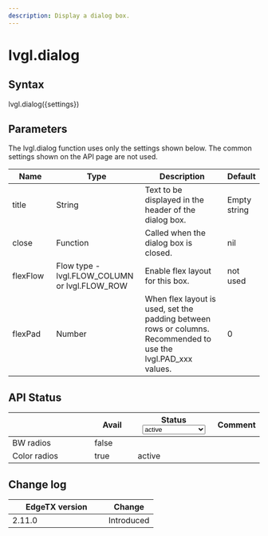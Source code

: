 ```yaml
---
description: Display a dialog box.
---
```


# lvgl.dialog

## Syntax

lvgl.dialog({settings})

## Parameters

The lvgl.dialog function uses only the settings shown below. The common settings shown on the API page are not used.

<table><thead><tr><th width="120">Name</th><th width="201">Type</th><th width="341">Description</th><th>Default</th></tr></thead><tbody><tr><td>title</td><td>String</td><td>Text to be displayed in the header of the dialog box.</td><td>Empty string</td></tr><tr><td>close</td><td>Function</td><td>Called when the dialog box is closed.</td><td>nil</td></tr><tr><td>flexFlow</td><td>Flow type - lvgl.FLOW_COLUMN or lvgl.FLOW_ROW</td><td>Enable flex layout for this box.</td><td>not used</td></tr><tr><td>flexPad</td><td>Number</td><td>When flex layout is used, set the padding between rows or columns.<br>Recommended to use the lvgl.PAD_xxx values.</td><td>0</td></tr></tbody></table>

## API Status

<table><thead><tr><th width="153"></th><th width="72" data-type="checkbox">Avail</th><th width="145">Status<select><option value="93c8b010d44e45efaec5c0c14d3992ac" label="active" color="blue"></option><option value="7e7074d1164048e3b0b24a02b4300f6c" label="to be depreciated" color="blue"></option></select></th><th>Comment</th></tr></thead><tbody><tr><td>BW radios</td><td>false</td><td></td><td></td></tr><tr><td>Color radios</td><td>true</td><td><span data-option="93c8b010d44e45efaec5c0c14d3992ac">active</span></td><td></td></tr></tbody></table>

## Change log

<table><thead><tr><th width="177">EdgeTX version</th><th>Change</th></tr></thead><tbody><tr><td>2.11.0</td><td>Introduced</td></tr></tbody></table>
